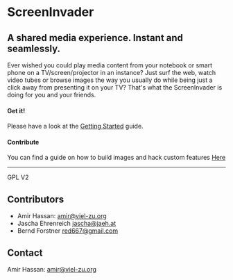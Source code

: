 # ScreenInvader
## A shared media experience. Instant and seamlessly.

Ever wished you could play media content from your notebook or smart phone on a TV/screen/projector in an instance?
Just surf the web, watch video tubes or browse images the way you usually do while being just a click away from presenting it on your TV?
That's what the ScreenInvader is doing for you and your friends.

#### Get it! #####

Please have a look at the [Getting Started](https://github.com/Metalab/ScreenInvader/wiki/Getting-Started) guide.

#### Contribute #####

You can find a guide on how to build images and hack custom features [Here](https://github.com/Metalab/ScreenInvader/wiki/Hacking)

-------

GPL V2


Contributors
-----------

* Amir Hassan: <amir@viel-zu.org>
* Jascha Ehrenreich <jascha@jaeh.at>
* Bernd Forstner <red667@gmail.com>

Contact
-------

Amir Hassan: <amir@viel-zu.org>

